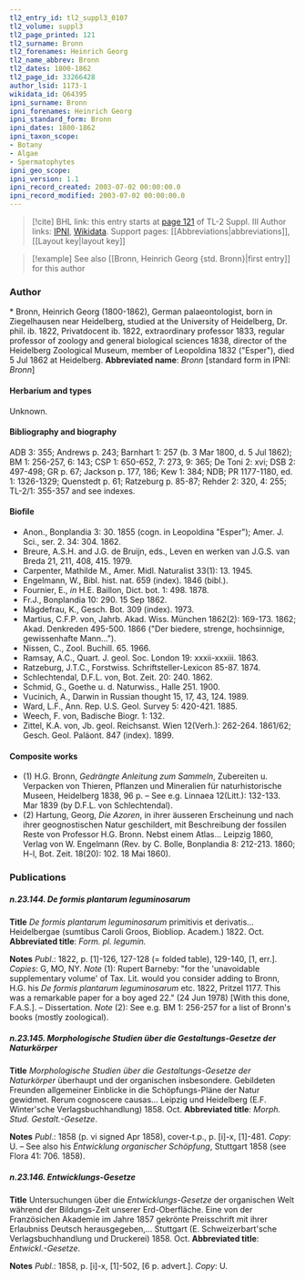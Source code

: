 ```yaml
---
tl2_entry_id: tl2_suppl3_0107
tl2_volume: suppl3
tl2_page_printed: 121
tl2_surname: Bronn
tl2_forenames: Heinrich Georg
tl2_name_abbrev: Bronn
tl2_dates: 1800-1862
tl2_page_id: 33266428
author_lsid: 1173-1
wikidata_id: Q64395
ipni_surname: Bronn
ipni_forenames: Heinrich Georg
ipni_standard_form: Bronn
ipni_dates: 1800-1862
ipni_taxon_scope: 
- Botany
- Algae
- Spermatophytes
ipni_geo_scope: 
ipni_version: 1.1
ipni_record_created: 2003-07-02 00:00:00.0
ipni_record_modified: 2003-07-02 00:00:00.0
---
```


> [!cite] BHL link: this entry starts at [page 121](https://www.biodiversitylibrary.org/page/33266428) of TL-2 Suppl. III
> Author links: [IPNI](https://www.ipni.org/a/1173-1), [Wikidata](https://www.wikidata.org/wiki/Q64395). Support pages: [[Abbreviations|abbreviations]], [[Layout key|layout key]]

> [!example] See also [[Bronn, Heinrich Georg {std. Bronn}|first entry]] for this author

### Author

\* Bronn, Heinrich Georg (1800-1862), German palaeontologist, born in Ziegelhausen near Heidelberg, studied at the University of Heidelberg, Dr. phil. ib. 1822, Privatdocent ib. 1822, extraordinary professor 1833, regular professor of zoology and general biological sciences 1838, director of the Heidelberg Zoological Museum, member of Leopoldina 1832 ("Esper"), died 5 Jul 1862 at Heidelberg. 
**Abbreviated name**: *Bronn* \[standard form in IPNI: *Bronn*\]

#### Herbarium and types

Unknown.

#### Bibliography and biography

ADB 3: 355; Andrews p. 243; Barnhart 1: 257 (b. 3 Mar 1800, d. 5 Jul 1862); BM 1: 256-257, 6: 143; CSP 1: 650-652, 7: 273, 9: 365; De Toni 2: xvi; DSB 2: 497-498; GR p. 67; Jackson p. 177, 186; Kew 1: 384; NDB; PR 1177-1180, ed. 1: 1326-1329; Quenstedt p. 61; Ratzeburg p. 85-87; Rehder 2: 320, 4: 255; TL-2/1: 355-357 and see indexes.

#### Biofile

- Anon., Bonplandia 3: 30. 1855 (cogn. in Leopoldina "Esper"); Amer. J. Sci., ser. 2. 34: 304. 1862.
- Breure, A.S.H. and J.G. de Bruijn, eds., Leven en werken van J.G.S. van Breda 21, 211, 408, 415. 1979.
- Carpenter, Mathilde M., Amer. Midl. Naturalist 33(1): 13. 1945.
- Engelmann, W., Bibl. hist. nat. 659 (index). 1846 (bibl.).
- Fournier, E., *in* H.E. Baillon, Dict. bot. 1: 498. 1878.
- Fr.J., Bonplandia 10: 290. 15 Sep 1862.
- Mägdefrau, K., Gesch. Bot. 309 (index). 1973.
- Martius, C.F.P. von, Jahrb. Akad. Wiss. München 1862(2): 169-173. 1862; Akad. Denkreden 495-500. 1866 ("Der biedere, strenge, hochsinnige, gewissenhafte Mann...").
- Nissen, C., Zool. Buchill. 65. 1966.
- Ramsay, A.C., Quart. J. geol. Soc. London 19: xxxii-xxxiii. 1863.
- Ratzeburg, J.T.C., Forstwiss. Schriftsteller-Lexicon 85-87. 1874.
- Schlechtendal, D.F.L. von, Bot. Zeit. 20: 240. 1862.
- Schmid, G., Goethe u. d. Naturwiss., Halle 251. 1900.
- Vucinich, A., Darwin in Russian thought 15, 17, 43, 124. 1989.
- Ward, L.F., Ann. Rep. U.S. Geol. Survey 5: 420-421. 1885.
- Weech, F. von, Badische Biogr. 1: 132.
- Zittel, K.A. von, Jb. geol. Reichsanst. Wien 12(Verh.): 262-264. 1861/62; Gesch. Geol. Paläont. 847 (index). 1899.

#### Composite works

- (1) H.G. Bronn, *Gedrängte Anleitung zum Sammeln*, Zubereiten u. Verpacken von Thieren, Pflanzen und Mineralien für naturhistorische Museen, Heidelberg 1838, 96 p. – See e.g. Linnaea 12(Litt.): 132-133. Mar 1839 (by D.F.L. von Schlechtendal).
- (2) Hartung, Georg, *Die Azoren*, in ihrer äusseren Erscheinung und nach ihrer geognostischen Natur geschildert, mit Beschreibung der fossilen Reste von Professor H.G. Bronn. Nebst einem Atlas... Leipzig 1860, Verlag von W. Engelmann (Rev. by C. Bolle, Bonplandia 8: 212-213. 1860; H-l, Bot. Zeit. 18(20): 102. 18 Mai 1860).

### Publications

##### n.23.144. De formis plantarum leguminosarum

**Title**
*De formis plantarum leguminosarum* primitivis et derivatis... Heidelbergae (sumtibus Caroli Groos, Biobliop. Academ.) 1822. Oct.
**Abbreviated title**: *Form. pl. legumin.*

**Notes**
*Publ*.: 1822, p. \[1\]-126, 127-128 (= folded table), 129-140, \[1, err.\]. *Copies*: G, MO, NY.
*Note* (1): Rupert Barneby: "for the 'unavoidable supplementary volume' of Tax. Lit. would you consider adding to Bronn, H.G. his *De formis plantarum leguminosarum* etc. 1822, Pritzel 1177. This was a remarkable paper for a boy aged 22." (24 Jun 1978) \[With this done, F.A.S.\]. – Dissertation.
*Note* (2): See e.g. BM 1: 256-257 for a list of Bronn's books (mostly zoological).

##### n.23.145. Morphologische Studien über die Gestaltungs-Gesetze der Naturkörper

**Title**
*Morphologische Studien über die Gestaltungs-Gesetze der Naturkörper* überhaupt und der organischen insbesondere. Gebildeten Freunden allgemeiner Einblicke in die Schöpfungs-Pläne der Natur gewidmet. Rerum cognoscere causas... Leipzig und Heidelberg (E.F. Winter'sche Verlagsbuchhandlung) 1858. Oct.
**Abbreviated title**: *Morph. Stud. Gestalt.-Gesetze*.

**Notes**
*Publ*.: 1858 (p. vi signed Apr 1858), cover-t.p., p. \[i\]-x, \[1\]-481. *Copy*: U. – See also his *Entwicklung organischer Schöpfung*, Stuttgart 1858 (see Flora 41: 706. 1858).

##### n.23.146. Entwicklungs-Gesetze

**Title**
Untersuchungen über die *Entwicklungs-Gesetze* der organischen Welt während der Bildungs-Zeit unserer Erd-Oberfläche. Eine von der Französichen Akademie im Jahre 1857 gekrönte Preisschrift mit ihrer Erlaubniss Deutsch herausgegeben,... Stuttgart (E. Schweizerbart'sche Verlagsbuchhandlung und Druckerei) 1858. Oct.
**Abbreviated title**: *Entwickl.-Gesetze*.

**Notes**
*Publ*.: 1858, p. \[i\]-x, \[1\]-502, \[6 p. advert.\]. *Copy*: U.


